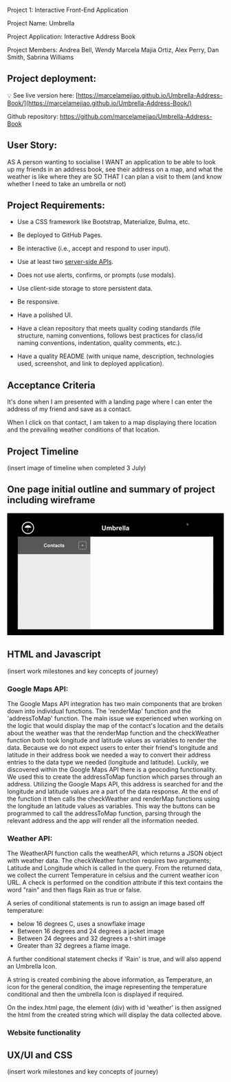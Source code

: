 Project 1: Interactive Front-End Application

Project Name: Umbrella 

Project Application: Interactive Address Book

Project Members: Andrea Bell, Wendy Marcela Majia Ortiz, Alex Perry, Dan Smith, Sabrina Williams

## Project deployment: 
💡 See live version here: [https://marcelamejiao.github.io/Umbrella-Address-Book/](https://marcelamejiao.github.io/Umbrella-Address-Book/)

Github repository: https://github.com/marcelamejiao/Umbrella-Address-Book

## User Story:
AS A person wanting to socialise
I WANT an application to be able to look up my friends in an address book, see their address on a map, and what the weather is like where they are
SO THAT I can plan a visit to them (and know whether I need to take an umbrella or not)

## Project Requirements:

* Use a CSS framework like Bootstrap, Materialize, Bulma, etc.

* Be deployed to GitHub Pages.

* Be interactive (i.e., accept and respond to user input).

* Use at least two [server-side APIs](https://coding-boot-camp.github.io/full-stack/apis/api-resources).

* Does not use alerts, confirms, or prompts (use modals).

* Use client-side storage to store persistent data.

* Be responsive.

* Have a polished UI.

* Have a clean repository that meets quality coding standards (file structure, naming conventions, follows best practices for class/id naming conventions, indentation, quality comments, etc.).

* Have a quality README (with unique name, description, technologies used, screenshot, and link to deployed application).

## Acceptance Criteria

It's done when I am presented with a landing page where I can enter the address of my friend and save as a contact.

When I click on that contact, I am taken to a map displaying there location and the prevailing weather conditions of that location.

## Project Timeline
(insert image of timeline when completed 3 July)

## One page initial outline and summary of project including wireframe

![](./UmbrellaWireFrame.gif)

## HTML and Javascript
(insert work milestones and key concepts of journey)


### Google Maps API:

The Google Maps API integration has two main components that are broken down into individual functions.
The 'renderMap' function and the 'addressToMap' function.
The main issue we experienced when working on the logic that would display the map of the contact's location and the details about the weather was that the renderMap function and the checkWeather function both took longitude and latitude values as variables to render the data. Because we do not expect users to enter their friend's longitude and latitude in their address book we needed a way to convert their address entries to the data type we needed (longitude and latitude). Luckily, we discovered within the Google Maps API there is a geocoding functionality. We used this to create the addressToMap function which parses through an address. Utilizing the Google Maps API, this address is searched for and the longitude and latitude values are a part of the data response. At the end of the function it then calls the checkWeather and renderMap functions using the longitude an latitude values as variables. This way the buttons can be programmed to call the addressToMap function, parsing through the relevant address and the app will render all the information needed.


### Weather API:
The WeatherAPI function calls the weatherAPI, which returns a JSON object with weather data. 
The checkWeather function requires two arguments; Latitude and Longitude which is called in the query.
From the returned data, we collect the current Temperature in celsius and the current weather icon URL.
A check is performed on the condition attribute if this text contains the word "rain" and then flags Rain as true or false. 

A series of conditional statements is run to assign an image based off temperature:
* below 16 degrees C, uses a snowflake image
* Between 16 degrees and 24 degrees a jacket image
* Between 24 degrees and 32 degrees a t-shirt image
* Greater than 32 degrees a flame image. 

A further conditional statement checks if 'Rain' is true, and will also append an Umbrella Icon. 

A string is created combining the above information, as Temperature, an icon for the general condition, the image representing the temperature conditional and then the umbrella Icon is displayed if required. 

On the index.html page, the element (div) with id 'weather' is then assigned the html from the created string  which will display the data collected above.


### Website functionality

## UX/UI and CSS
(insert work milestones and key concepts of journey)
